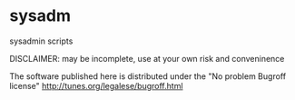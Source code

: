sysadm
======

sysadmin scripts 

DISCLAIMER: may be incomplete, use at your own risk and conveninence

The software published here is distributed under the "No problem Bugroff license"
http://tunes.org/legalese/bugroff.html

